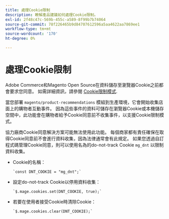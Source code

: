 ```yaml
---
title: 處理Cookie限制
description: 瞭解產品建議如何處理Cookie限制。
exl-id: 2f48c47c-569b-455c-a589-8f99b7b74064
source-git-commit: 78f226465b9d84707612596a5aa4622aa7869ee1
workflow-type: tm+mt
source-wordcount: '170'
ht-degree: 0%

---
```


# 處理Cookie限制

Adobe Commerce和Magento Open Source在資料儲存至瀏覽器Cookie之前都會要求您同意。 如需詳細資訊，請參閱 [Cookie限制模式](https://experienceleague.adobe.com/docs/commerce-admin/start/compliance/privacy/compliance-cookie-law.html).

當您部署 `magento/product-recommendations` 模組到生產環境，它會開始收集店面上的購物者互動事件。 因為這些事件的資料可儲存在瀏覽器Cookie或本機儲存空間中，此功能會在購物者給予Cookie同意前不收集事件，以支援Cookie限制模式。

協力廠商Cookie同意解決方案可能無法使用此功能。 每個商家都有責任確保在取得Cookie同意前不會進行資料收集，因為法律通常會有此規定。 如果您透過自訂程式碼管理Cookie同意，則可以使用名為的do-not-track Cookie `mg_dnt` 以限制資料收集。

- Cookie的名稱：

  ```text
  `const DNT_COOKIE = "mg_dnt";`
  ```

- 設定do-not-track Cookie以停用資料收集：

  ```text
  `$.mage.cookies.set(DNT_COOKIE, true);`
  ```

- 若要在使用者接受Cookie時清除Cookie：

  ```text
  `$.mage.cookies.clear(DNT_COOKIE);`
  ```
